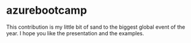 # azurebootcamp
This contribution is my little bit of sand to the biggest global event of the year. I hope you like the presentation and the examples.
